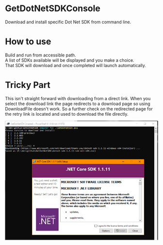 # GetDotNetSDKConsole
Download and install specific Dot Net SDK from command line.

# How to use
Build and run from accessible path.  
A list of SDKs available will be displayed and you make a choice.  
That SDK will download and once completed will launch automatically.  

# Tricky Part
This isn't straight forward with downloading from a direct link.  When you select the download link the page redirects to a download page so using DownloadFile doesn't work.  So a further check on the redirected page for the retry link is located and used to download the file directly.  
  
![Screenshot](Annotation.png)  
